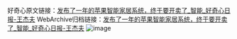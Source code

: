 好奇心原文链接：[发布了一年的苹果智能家居系统，终于要开卖了_智能_好奇心日报-王杰夫](https://www.qdaily.com/articles/9636.html)
WebArchive归档链接：[发布了一年的苹果智能家居系统，终于要开卖了_智能_好奇心日报-王杰夫](http://web.archive.org/web/20190623154633/https://www.qdaily.com/articles/9636.html)
![image](http://ww3.sinaimg.cn/large/007d5XDply1g3vg2evy2ej30u02lix27)